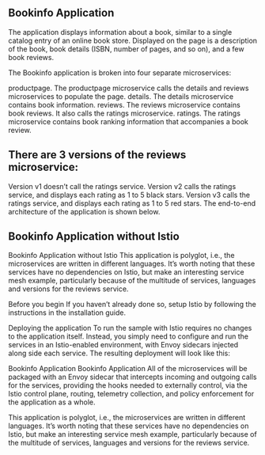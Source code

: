 ## Bookinfo Application

The application displays information about a book, similar to a single catalog entry of an online book store. Displayed on the page is a description of the book, book details (ISBN, number of pages, and so on), and a few book reviews.

The Bookinfo application is broken into four separate microservices:

productpage. The productpage microservice calls the details and reviews microservices to populate the page.
details. The details microservice contains book information.
reviews. The reviews microservice contains book reviews. It also calls the ratings microservice.
ratings. The ratings microservice contains book ranking information that accompanies a book review.

## There are 3 versions of the reviews microservice:

Version v1 doesn’t call the ratings service.
Version v2 calls the ratings service, and displays each rating as 1 to 5 black stars.
Version v3 calls the ratings service, and displays each rating as 1 to 5 red stars.
The end-to-end architecture of the application is shown below.

## Bookinfo Application without Istio
Bookinfo Application without Istio
This application is polyglot, i.e., the microservices are written in different languages. It’s worth noting that these services have no dependencies on Istio, but make an interesting service mesh example, particularly because of the multitude of services, languages and versions for the reviews service.

Before you begin
If you haven’t already done so, setup Istio by following the instructions in the installation guide.

Deploying the application
To run the sample with Istio requires no changes to the application itself. Instead, you simply need to configure and run the services in an Istio-enabled environment, with Envoy sidecars injected along side each service. The resulting deployment will look like this:

Bookinfo Application
Bookinfo Application
All of the microservices will be packaged with an Envoy sidecar that intercepts incoming and outgoing calls for the services, providing the hooks needed to externally control, via the Istio control plane, routing, telemetry collection, and policy enforcement for the application as a whole.

This application is polyglot, i.e., the microservices are written in different languages. It’s worth noting that these services have no dependencies on Istio, but make an interesting service mesh example, particularly because of the multitude of services, languages and versions for the reviews service.
